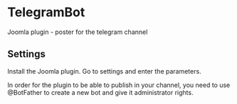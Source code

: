 # TelegramBot
Joomla plugin - poster for the telegram channel

## Settings
Install the Joomla plugin. Go to settings and enter the parameters.

In order for the plugin to be able to publish in your channel, you need to use @BotFather to create a new bot and give it administrator rights.
